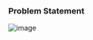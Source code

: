 ### Problem Statement

![image](https://user-images.githubusercontent.com/36649115/39066092-c37fd0ee-4488-11e8-9cbb-d11d8a370c46.png)
